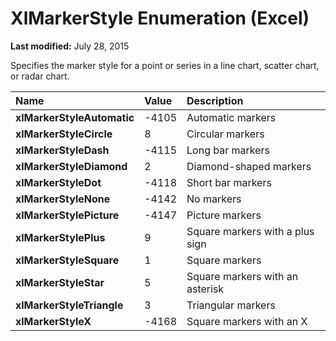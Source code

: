 
# XlMarkerStyle Enumeration (Excel)

 **Last modified:** July 28, 2015

Specifies the marker style for a point or series in a line chart, scatter chart, or radar chart.


|**Name**|**Value**|**Description**|
|:-----|:-----|:-----|
| **xlMarkerStyleAutomatic**|-4105|Automatic markers|
| **xlMarkerStyleCircle**|8|Circular markers|
| **xlMarkerStyleDash**|-4115|Long bar markers|
| **xlMarkerStyleDiamond**|2|Diamond-shaped markers|
| **xlMarkerStyleDot**|-4118|Short bar markers|
| **xlMarkerStyleNone**|-4142|No markers|
| **xlMarkerStylePicture**|-4147|Picture markers|
| **xlMarkerStylePlus**|9|Square markers with a plus sign|
| **xlMarkerStyleSquare**|1|Square markers|
| **xlMarkerStyleStar**|5|Square markers with an asterisk|
| **xlMarkerStyleTriangle**|3|Triangular markers|
| **xlMarkerStyleX**|-4168|Square markers with an X|
